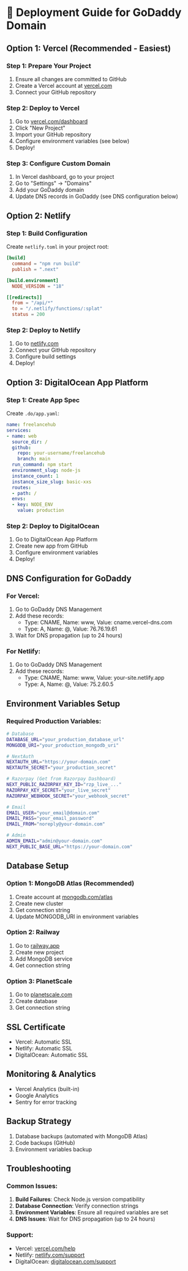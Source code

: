 # 🚀 Deployment Guide for GoDaddy Domain

## Option 1: Vercel (Recommended - Easiest)

### Step 1: Prepare Your Project
1. Ensure all changes are committed to GitHub
2. Create a Vercel account at [vercel.com](https://vercel.com)
3. Connect your GitHub repository

### Step 2: Deploy to Vercel
1. Go to [vercel.com/dashboard](https://vercel.com/dashboard)
2. Click "New Project"
3. Import your GitHub repository
4. Configure environment variables (see below)
5. Deploy!

### Step 3: Configure Custom Domain
1. In Vercel dashboard, go to your project
2. Go to "Settings" → "Domains"
3. Add your GoDaddy domain
4. Update DNS records in GoDaddy (see DNS configuration below)

## Option 2: Netlify

### Step 1: Build Configuration
Create `netlify.toml` in your project root:

```toml
[build]
  command = "npm run build"
  publish = ".next"

[build.environment]
  NODE_VERSION = "18"

[[redirects]]
  from = "/api/*"
  to = "/.netlify/functions/:splat"
  status = 200
```

### Step 2: Deploy to Netlify
1. Go to [netlify.com](https://netlify.com)
2. Connect your GitHub repository
3. Configure build settings
4. Deploy!

## Option 3: DigitalOcean App Platform

### Step 1: Create App Spec
Create `.do/app.yaml`:

```yaml
name: freelancehub
services:
- name: web
  source_dir: /
  github:
    repo: your-username/freelancehub
    branch: main
  run_command: npm start
  environment_slug: node-js
  instance_count: 1
  instance_size_slug: basic-xxs
  routes:
  - path: /
  envs:
  - key: NODE_ENV
    value: production
```

### Step 2: Deploy to DigitalOcean
1. Go to DigitalOcean App Platform
2. Create new app from GitHub
3. Configure environment variables
4. Deploy!

## DNS Configuration for GoDaddy

### For Vercel:
1. Go to GoDaddy DNS Management
2. Add these records:
   - Type: CNAME, Name: www, Value: cname.vercel-dns.com
   - Type: A, Name: @, Value: 76.76.19.61
3. Wait for DNS propagation (up to 24 hours)

### For Netlify:
1. Go to GoDaddy DNS Management
2. Add these records:
   - Type: CNAME, Name: www, Value: your-site.netlify.app
   - Type: A, Name: @, Value: 75.2.60.5

## Environment Variables Setup

### Required Production Variables:
```bash
# Database
DATABASE_URL="your_production_database_url"
MONGODB_URI="your_production_mongodb_uri"

# NextAuth
NEXTAUTH_URL="https://your-domain.com"
NEXTAUTH_SECRET="your_production_secret"

# Razorpay (Get from Razorpay Dashboard)
NEXT_PUBLIC_RAZORPAY_KEY_ID="rzp_live_..."
RAZORPAY_KEY_SECRET="your_live_secret"
RAZORPAY_WEBHOOK_SECRET="your_webhook_secret"

# Email
EMAIL_USER="your_email@domain.com"
EMAIL_PASS="your_email_password"
EMAIL_FROM="noreply@your-domain.com"

# Admin
ADMIN_EMAIL="admin@your-domain.com"
NEXT_PUBLIC_BASE_URL="https://your-domain.com"
```

## Database Setup

### Option 1: MongoDB Atlas (Recommended)
1. Create account at [mongodb.com/atlas](https://mongodb.com/atlas)
2. Create new cluster
3. Get connection string
4. Update MONGODB_URI in environment variables

### Option 2: Railway
1. Go to [railway.app](https://railway.app)
2. Create new project
3. Add MongoDB service
4. Get connection string

### Option 3: PlanetScale
1. Go to [planetscale.com](https://planetscale.com)
2. Create database
3. Get connection string

## SSL Certificate
- Vercel: Automatic SSL
- Netlify: Automatic SSL
- DigitalOcean: Automatic SSL

## Monitoring & Analytics
- Vercel Analytics (built-in)
- Google Analytics
- Sentry for error tracking

## Backup Strategy
1. Database backups (automated with MongoDB Atlas)
2. Code backups (GitHub)
3. Environment variables backup

## Troubleshooting

### Common Issues:
1. **Build Failures**: Check Node.js version compatibility
2. **Database Connection**: Verify connection strings
3. **Environment Variables**: Ensure all required variables are set
4. **DNS Issues**: Wait for DNS propagation (up to 24 hours)

### Support:
- Vercel: [vercel.com/help](https://vercel.com/help)
- Netlify: [netlify.com/support](https://netlify.com/support)
- DigitalOcean: [digitalocean.com/support](https://digitalocean.com/support)